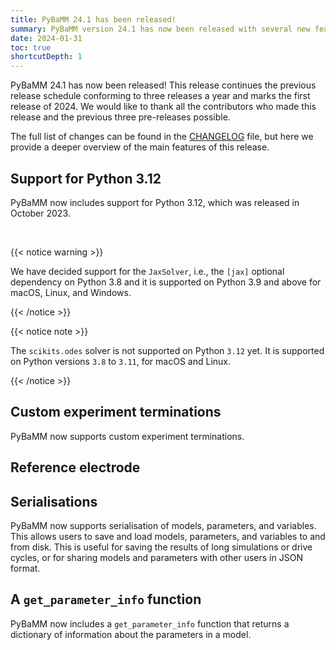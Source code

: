 ```yaml
---
title: PyBaMM 24.1 has been released!
summary: PyBaMM version 24.1 has now been released with several new features and improvements.
date: 2024-01-31
toc: true
shortcutDepth: 1
---
```


PyBaMM 24.1 has now been released! This release continues the previous release schedule conforming to three releases a year and marks the first release of 2024. We would like to thank all the contributors who made this release and the previous three pre-releases possible.

The full list of changes can be found in the [CHANGELOG](https://github.com/pybamm-team/PyBaMM/blob/develop/CHANGELOG.md) file, but here we provide a deeper overview of the main features of this release.

## Support for Python 3.12

PyBaMM now includes support for Python 3.12, which was released in October 2023.

&nbsp;

{{< notice warning >}}

We have decided support for the `JaxSolver`, i.e., the `[jax]` optional dependency on Python 3.8 and it is supported on Python 3.9 and above for macOS, Linux, and Windows.

{{< /notice >}}

{{< notice note >}}

The `scikits.odes` solver is not supported on Python `3.12` yet. It is supported on Python versions `3.8` to `3.11`, for macOS and Linux.

{{< /notice >}}

## Custom experiment terminations

PyBaMM now supports custom experiment terminations.

## Reference electrode



## Serialisations

PyBaMM now supports serialisation of models, parameters, and variables. This allows users to save and load models, parameters, and variables to and from disk. This is useful for saving the results of long simulations or drive cycles, or for sharing models and parameters with other users in JSON format.

## A `get_parameter_info` function

PyBaMM now includes a `get_parameter_info` function that returns a dictionary of information about the parameters in a model.

<!-- feel free to expand this and/or add information to the previous sections. -->
